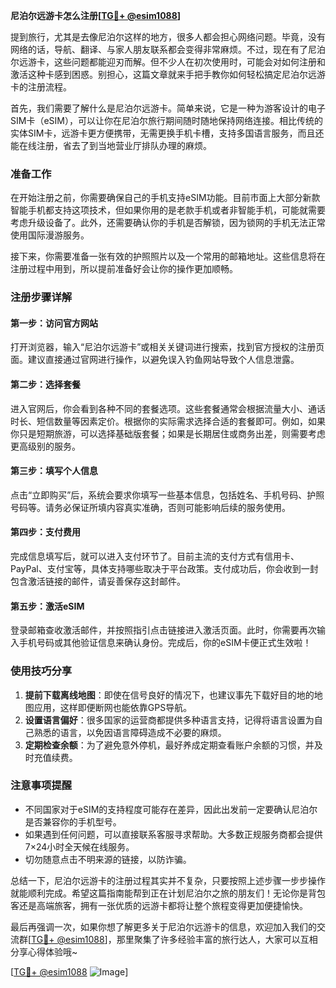 **尼泊尔远游卡怎么注册[[TG💪+ @esim1088](https://t.me/s/esim1088)]**

提到旅行，尤其是去像尼泊尔这样的地方，很多人都会担心网络问题。毕竟，没有网络的话，导航、翻译、与家人朋友联系都会变得非常麻烦。不过，现在有了尼泊尔远游卡，这些问题都能迎刃而解。但不少人在初次使用时，可能会对如何注册和激活这种卡感到困惑。别担心，这篇文章就来手把手教你如何轻松搞定尼泊尔远游卡的注册流程。

首先，我们需要了解什么是尼泊尔远游卡。简单来说，它是一种为游客设计的电子SIM卡（eSIM），可以让你在尼泊尔旅行期间随时随地保持网络连接。相比传统的实体SIM卡，远游卡更方便携带，无需更换手机卡槽，支持多国语言服务，而且还能在线注册，省去了到当地营业厅排队办理的麻烦。

### 准备工作

在开始注册之前，你需要确保自己的手机支持eSIM功能。目前市面上大部分新款智能手机都支持这项技术，但如果你用的是老款手机或者非智能手机，可能就需要考虑升级设备了。此外，还需要确认你的手机是否解锁，因为锁网的手机无法正常使用国际漫游服务。

接下来，你需要准备一张有效的护照照片以及一个常用的邮箱地址。这些信息将在注册过程中用到，所以提前准备好会让你的操作更加顺畅。

### 注册步骤详解

#### 第一步：访问官方网站

打开浏览器，输入“尼泊尔远游卡”或相关关键词进行搜索，找到官方授权的注册页面。建议直接通过官网进行操作，以避免误入钓鱼网站导致个人信息泄露。

#### 第二步：选择套餐

进入官网后，你会看到各种不同的套餐选项。这些套餐通常会根据流量大小、通话时长、短信数量等因素定价。根据你的实际需求选择合适的套餐即可。例如，如果你只是短期旅游，可以选择基础版套餐；如果是长期居住或商务出差，则需要考虑更高级别的服务。

#### 第三步：填写个人信息

点击“立即购买”后，系统会要求你填写一些基本信息，包括姓名、手机号码、护照号码等。请务必保证所填内容真实准确，否则可能影响后续的服务使用。

#### 第四步：支付费用

完成信息填写后，就可以进入支付环节了。目前主流的支付方式有信用卡、PayPal、支付宝等，具体支持哪些取决于平台政策。支付成功后，你会收到一封包含激活链接的邮件，请妥善保存这封邮件。

#### 第五步：激活eSIM

登录邮箱查收激活邮件，并按照指引点击链接进入激活页面。此时，你需要再次输入手机号码或其他验证信息来确认身份。完成后，你的eSIM卡便正式生效啦！

### 使用技巧分享

1. **提前下载离线地图**：即使在信号良好的情况下，也建议事先下载好目的地的地图应用，这样即便断网也能依靠GPS导航。
2. **设置语言偏好**：很多国家的运营商都提供多种语言支持，记得将语言设置为自己熟悉的语言，以免因语言障碍造成不必要的麻烦。
3. **定期检查余额**：为了避免意外停机，最好养成定期查看账户余额的习惯，并及时充值续费。

### 注意事项提醒

- 不同国家对于eSIM的支持程度可能存在差异，因此出发前一定要确认尼泊尔是否兼容你的手机型号。
- 如果遇到任何问题，可以直接联系客服寻求帮助。大多数正规服务商都会提供7×24小时全天候在线服务。
- 切勿随意点击不明来源的链接，以防诈骗。

总结一下，尼泊尔远游卡的注册过程其实并不复杂，只要按照上述步骤一步步操作就能顺利完成。希望这篇指南能帮到正在计划尼泊尔之旅的朋友们！无论你是背包客还是高端旅客，拥有一张优质的远游卡都将让整个旅程变得更加便捷愉快。

最后再强调一次，如果你想了解更多关于尼泊尔远游卡的信息，欢迎加入我们的交流群[[TG💪+ @esim1088](https://t.me/s/esim1088)]，那里聚集了许多经验丰富的旅行达人，大家可以互相分享心得体验哦~

[[TG💪+ @esim1088](https://t.me/s/esim1088) ![Image](https://i.postimg.cc/4NQfJmqS/Snipaste-2025-05-13-00-14-12.png)]
